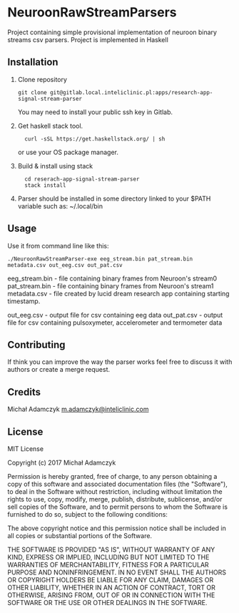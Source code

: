 # NeuroonRawStreamParsers

Project containing simple provisional implementation of neuroon binary streams csv parsers.
Project is implemented in Haskell

## Installation

1. Clone repository

    ```
    git clone git@gitlab.local.inteliclinic.pl:apps/research-app-signal-stream-parser
    ```
    You may need to install your public ssh key in Gitlab.

2. Get haskell stack tool.

    ```
      curl -sSL https://get.haskellstack.org/ | sh
    ```
    or use your OS package manager.

3. Build & install using stack

    ```
      cd reserach-app-signal-stream-parser
      stack install
    ```

4. Parser should be installed in some directory linked to your $PATH variable such as: ~/.local/bin

## Usage

Use it from command line like this:
```
./NeuroonRawStreamParser-exe eeg_stream.bin pat_stream.bin metadata.csv out_eeg.csv out_pat.csv
```
eeg_stream.bin - file containing binary frames from Neuroon's stream0
pat_stream.bin - file containing binary frames from Neuroon's stream1
metadata.csv   - file created by lucid dream research app containing starting timestamp.

out_eeg.csv    - output file for csv containing eeg data
out_pat.csv    - output file for csv containing pulsoxymeter, accelerometer and termometer data

## Contributing

If think you can improve the way the parser works feel free to discuss it with authors or create a merge request.

## Credits

Michał Adamczyk <m.adamczyk@inteliclinic.com>

## License

MIT License

Copyright (c) 2017 Michał Adamczyk

Permission is hereby granted, free of charge, to any person obtaining a copy
of this software and associated documentation files (the "Software"), to deal
in the Software without restriction, including without limitation the rights
to use, copy, modify, merge, publish, distribute, sublicense, and/or sell
copies of the Software, and to permit persons to whom the Software is
furnished to do so, subject to the following conditions:

The above copyright notice and this permission notice shall be included in all
copies or substantial portions of the Software.

THE SOFTWARE IS PROVIDED "AS IS", WITHOUT WARRANTY OF ANY KIND, EXPRESS OR
IMPLIED, INCLUDING BUT NOT LIMITED TO THE WARRANTIES OF MERCHANTABILITY,
FITNESS FOR A PARTICULAR PURPOSE AND NONINFRINGEMENT. IN NO EVENT SHALL THE
AUTHORS OR COPYRIGHT HOLDERS BE LIABLE FOR ANY CLAIM, DAMAGES OR OTHER
LIABILITY, WHETHER IN AN ACTION OF CONTRACT, TORT OR OTHERWISE, ARISING FROM,
OUT OF OR IN CONNECTION WITH THE SOFTWARE OR THE USE OR OTHER DEALINGS IN THE
SOFTWARE.
